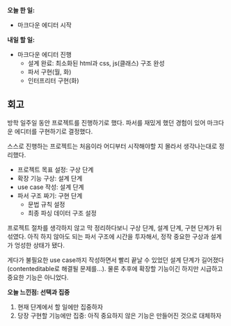 **오늘 한 일:**

* 마크다운 에디터 시작



**내일 할 일:**

* 마크다운 에디터 진행
  * 설계 완료: 최소화된 html과 css, js(클래스) 구조 완성
  * 파서 구현(월, 화)
  * 인터프리터 구현(화)



## 회고

방학 일주일 동안 프로젝트를 진행하기로 했다. 파서를 재밌게 했던 경험이 있어 마크다운 에디터를 구현하기로 결정했다.

스스로 진행하는 프로젝트는 처음이라 어디부터 시작해야할 지 몰라서 생각나는대로 정리했다.

* 프로젝트 목표 설정: 구상 단계
* 확장 기능 구상: 설계 단계
* use case 작성: 설계 단계
* 파서 구조 짜기: 구현 단계
  * 문법 규칙 설정
  * 최종 파싱 데이터 구조 설정

프로젝트 절차를 생각하지 않고 막 정리하다보니 구상 단계, 설계 단계, 구현 단계가 뒤섞였다. 아직 하지 않아도 되는 파서 구조에 시간을 투자해서, 정작 중요한 구상과 설계가 엉성한 상태가 됐다.

게다가 불필요한 use case까지 작성하면서 빨리 끝날 수 있었던 설계 단계가 길어졌다(contenteditable로 해결될 문제를...). 물론 추후에 확장할 기능이긴 하지만 시급하고 중요한 기능은 아니었다.

**오늘 느낀점: 선택과 집중**

1. 현재 단계에서 할 일에만 집중하자
2. 당장 구현할 기능에만 집중: 아직 중요하지 않은 기능은 만들어진 것으로 대체하자